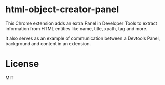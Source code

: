 html-object-creator-panel
=========================

This Chrome extension adds an extra Panel in Developer Tools to extract information from HTML entities like name, title, xpath, tag and more.

It also serves as an example of communication between a Devtools Panel, background and content in an extension.

License
===
MIT
